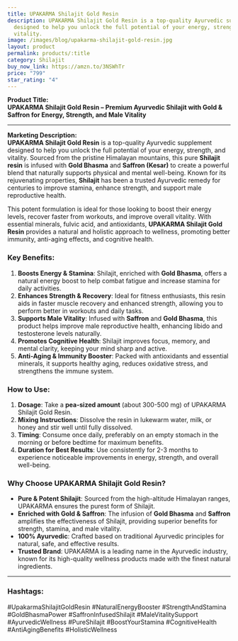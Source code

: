 ```yaml
---
title: UPAKARMA Shilajit Gold Resin
description: UPAKARMA Shilajit Gold Resin is a top-quality Ayurvedic supplement
  designed to help you unlock the full potential of your energy, strength, and
  vitality.
image: /images/blog/upakarma-shilajit-gold-resin.jpg
layout: product
permalink: products/:title
category: Shilajit
buy_now_link: https://amzn.to/3NSWhTr
price: "799"
star_rating: "4"
---
```

**Product Title:**  
**UPAKARMA Shilajit Gold Resin – Premium Ayurvedic Shilajit with Gold & Saffron for Energy, Strength, and Male Vitality**

---

**Marketing Description:**  
**UPAKARMA Shilajit Gold Resin** is a top-quality Ayurvedic supplement designed to help you unlock the full potential of your energy, strength, and vitality. Sourced from the pristine Himalayan mountains, this pure **Shilajit resin** is infused with **Gold Bhasma** and **Saffron (Kesar)** to create a powerful blend that naturally supports physical and mental well-being. Known for its rejuvenating properties, **Shilajit** has been a trusted Ayurvedic remedy for centuries to improve stamina, enhance strength, and support male reproductive health.

This potent formulation is ideal for those looking to boost their energy levels, recover faster from workouts, and improve overall vitality. With essential minerals, fulvic acid, and antioxidants, **UPAKARMA Shilajit Gold Resin** provides a natural and holistic approach to wellness, promoting better immunity, anti-aging effects, and cognitive health.

### **Key Benefits**:
1. **Boosts Energy & Stamina**: Shilajit, enriched with **Gold Bhasma**, offers a natural energy boost to help combat fatigue and increase stamina for daily activities.
2. **Enhances Strength & Recovery**: Ideal for fitness enthusiasts, this resin aids in faster muscle recovery and enhanced strength, allowing you to perform better in workouts and daily tasks.
3. **Supports Male Vitality**: Infused with **Saffron** and **Gold Bhasma**, this product helps improve male reproductive health, enhancing libido and testosterone levels naturally.
4. **Promotes Cognitive Health**: Shilajit improves focus, memory, and mental clarity, keeping your mind sharp and active.
5. **Anti-Aging & Immunity Booster**: Packed with antioxidants and essential minerals, it supports healthy aging, reduces oxidative stress, and strengthens the immune system.

### **How to Use**:
1. **Dosage**: Take a **pea-sized amount** (about 300-500 mg) of UPAKARMA Shilajit Gold Resin.
2. **Mixing Instructions**: Dissolve the resin in lukewarm water, milk, or honey and stir well until fully dissolved.
3. **Timing**: Consume once daily, preferably on an empty stomach in the morning or before bedtime for maximum benefits.
4. **Duration for Best Results**: Use consistently for 2-3 months to experience noticeable improvements in energy, strength, and overall well-being.

### **Why Choose UPAKARMA Shilajit Gold Resin?**
- **Pure & Potent Shilajit**: Sourced from the high-altitude Himalayan ranges, UPAKARMA ensures the purest form of Shilajit.
- **Enriched with Gold & Saffron**: The infusion of **Gold Bhasma** and **Saffron** amplifies the effectiveness of Shilajit, providing superior benefits for strength, stamina, and male vitality.
- **100% Ayurvedic**: Crafted based on traditional Ayurvedic principles for natural, safe, and effective results.
- **Trusted Brand**: UPAKARMA is a leading name in the Ayurvedic industry, known for its high-quality wellness products made with the finest natural ingredients.

---

### **Hashtags**:  
#UpakarmaShilajitGoldResin #NaturalEnergyBooster #StrengthAndStamina #GoldBhasmaPower #SaffronInfusedShilajit #MaleVitalitySupport #AyurvedicWellness #PureShilajit #BoostYourStamina #CognitiveHealth #AntiAgingBenefits #HolisticWellness
